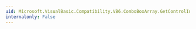 ```yaml
---
uid: Microsoft.VisualBasic.Compatibility.VB6.ComboBoxArray.GetControlInstanceType
internalonly: False
---
```

